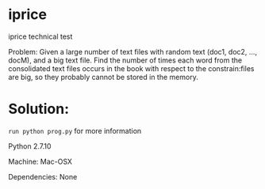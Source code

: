 # iprice
iprice technical test

Problem: Given a large number of text files with random text (doc1, doc2, …, docM), and a big text file. Find the number of times each word from the consolidated text files occurs in the book with respect to the constrain:files are big, so they probably cannot be stored in the memory.

Solution:
=========
```run python prog.py``` for more information

Python 2.7.10

Machine: Mac-OSX

Dependencies: None

